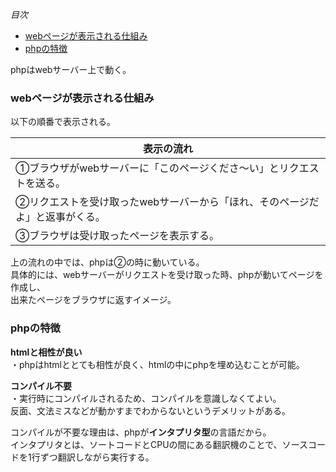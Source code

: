 *目次*
* [webページが表示される仕組み](#webページが表示される仕組み)
* [phpの特徴](#phpの特徴)

phpはwebサーバー上で動く。  

### webページが表示される仕組み  
以下の順番で表示される。 

|表示の流れ|
|---|
|①ブラウザがwebサーバーに「このページくださ～い」とリクエストを送る。|  
|②リクエストを受け取ったwebサーバーから「ほれ、そのページだよ」と返事がくる。|  
|③ブラウザは受け取ったページを表示する。|

上の流れの中では、phpは②の時に動いている。  
具体的には、webサーバーがリクエストを受け取った時、phpが動いてページを作成し、  
出来たページをブラウザに返すイメージ。

### phpの特徴

**htmlと相性が良い**  
・phpはhtmlととても相性が良く、htmlの中にphpを埋め込むことが可能。

**コンパイル不要**  
・実行時にコンパイルされるため、コンパイルを意識しなくてよい。  
反面、文法ミスなどが動かすまでわからないというデメリットがある。

コンパイルが不要な理由は、phpが**インタプリタ型**の言語だから。  
インタプリタとは、ソートコードとCPUの間にある翻訳機のことで、ソースコードを1行ずつ翻訳しながら実行する。

